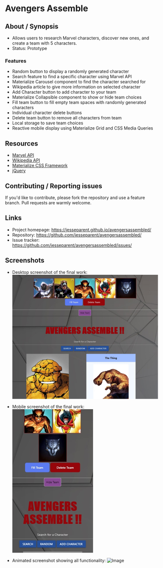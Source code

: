 # Avengers Assemble

## About / Synopsis

* Allows users to research Marvel characters, discover new ones, and create a team with 5 characters.
* Status: Prototype

### Features

- Random button to display a randomly generated character
- Search feature to find a specific character using Marvel API
- Materialize Carousel component to find the character searched for
- Wikipedia article to give more information on selected character
- Add Character button to add character to your team
- Materialize Collapsible component to show or hide team choices 
- Fill team button to fill empty team spaces with randomly generated characters
- Individual character delete buttons
- Delete team button to remove all characters from team 
- Local storage to save team choices
- Reactive mobile display using Materialize Grid and CSS Media Queries

## Resources

- [Marvel API](https://developer.marvel.com/)
- [Wikipedia API](https://www.mediawiki.org/wiki/API:Main_page)
- [Materialize CSS Framework](https://materializecss.com/)
- [jQuery](https://jquery.com/)

## Contributing / Reporting issues

If you'd like to contribute, please fork the repository and use a feature branch. Pull requests are warmly welcome.

## Links

- Project homepage: https://jesseparent.github.io/avengersassembled/
- Repository: https://github.com/jesseparent/avengersassembled/
- Issue tracker: https://github.com/jesseparent/avengersassembled/issues/

## Screenshots
- Desktop screenshot of the final work: 
![Image](./screenshots/screenshot_large.jpg)

- Mobile screenshot of the final work: 
![Image](./screenshots/screenshot_mobile.jpg)

- Animated screenshot showing all functionality: 
![Image](./screenshots/screenshot_animated.gif)